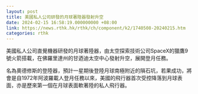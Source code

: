 ```yaml
---
layout: post
title: 美國私人公司研發的月球著陸器發射升空
date: 2024-02-15 16:58:19.000000000 +08:00
link: https://news.rthk.hk/rthk/ch/component/k2/1740508-20240215.htm
categories: rthk
---
```


美國私人公司直覺機器研發的月球著陸器，由太空探索技術公司SpaceX的獵鷹9號火箭搭載，在佛羅里達州的甘迺迪太空中心發射升空，展開登月任務。

名為奧德修斯的登陸器，預計一星期後登陸月球南極附近的隕石坑，若果成功，將會是自1972年阿波羅載人登月任務以來，美國的飛行器首次受控降落到月球表面，亦是歷來第一個在月球表面軟著陸的私人飛行器。
